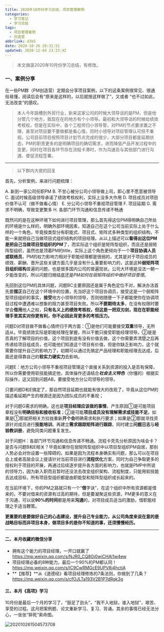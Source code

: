 ```yaml
---
title: 2020年10月份学习总结，项目管理案例
categories:
  - 学习笔记
  - 学习总结
tags:
  - 项目管理案例
  - 创造营
abbrlink: d3b5
date: 2020-10-26 20:31:51
updated: 2020-12-04 23:23:42
---
```


> 本文摘录2020年10月份学习总结，有修改。

### 一、案例分享

在一些PM群（PM创造营）定期会分享项目案例，以下的这条案例很常见、很通俗易懂，阅读后会有“原来是这样的，以后就按这样做了”，又或者 “也不过如此，无法改变”的感叹。

> 本人今年跳槽到外贸行业，新来这家公司的时候大领导谈的是PM，但是他分管几个地方，我现在在的地方有个小领导。最初和大领导谈的时候给绩效考核权，但是在实际中，各个工程师归小领导管，对PM的节点要求置之不理，甚至对项目要不要做都是看心情，同时小领导对项目管理认可但不重视。公司目前项目按照项目计划节点完成的很少，大部分项目都是延期状态，PM的职责更多的是明确项目的确切需求，进而降低产品开发过程中的变更，同时在项目各环节存在流程卡滞时，作为沟通员与其他部门进行沟通、督促流程签署。

---

> 以下群内大佬的回复

首先，分析案例，来进行问题梳理：

A. 新到一家公司任职PM
B. 不甘心被分公司小领导做上司，即心里不愿意被领导
C. 面试时候高级领导承诺了绩效考核权利，实际上没多大作用
D. 项目成员对项目价值不认可（做不做看心情）
E. 分公司小领导不重视项目管理
F. 项目延期
G. 需求不明确，导致变更繁多
H. 各部门环节沟通和信息传递不畅通

既然问的是在这种环境下如何进行项目管理，那么首先得这位PM得明确自己所处的环境是什么样的，明确外部环境因素，知道自己在这个公司当前实际上处于什么样的一个角色，毕竟按类型分有职能式、项目式、矩阵式多种类型的组织结构，不能一来就把自己当做项目式组织结构的项目经理。从以上描述可以**看得出这位PM是把自己当做项目型组织的PM**了，而实际这个组织是矩阵型组织，而且还是弱矩阵型组织，虽然也是顶着PM的title，实际上这个角色更倾向于一个**项目协调人员或联络员**，PM的权力影响力相对于职能经理都是很弱的，尤其是对于项目成员的绩效、薪酬、晋升这些关键方面几乎是没有什么重要影响力的，这是这种**弱矩阵项目组织结构**普遍的问题，也是很多国内公司的普遍现状。公司大环境是没法一朝一夕能改变的，所以问题归根结底还是*PM如何在弱矩阵组织中做好项目管理*。

先回到这位PM的具体问题，问题BC主要原因还是属于角色定位不对，解决办法首先要**摆正**自己在这个环境中的位置，先当好这个项目协调员，接受这是一个弱矩阵型项目组织的事实，**接受**地方小领导的领导，否则他随便一下子都能使你在协调项目过程中遭遇难以想象的阻力甚至项目失败。所以**不要期待太多**，在没有权限时要学会**借用**他人之权，**只有名义上的绩效考核权，但这是一把双刃剑，现在在职能经理手里其实对你更有利，你不必因此背更多的考核压力。**

问题D对项目做不做看心情终归于两方面：①是他们可能要接受**双重**领导，无所适从，毕竟绩效实际是职能经理在掌握，所以干脆只接受职能经理领导。②是是否真的了解项目的价值，这个项目到底有没有价值去做，这个你需要弄清楚之后再传递给项目组成员，也可能他们知道这个项目有价值，但是你缺乏影响力，这个就需要你提升自己的影响力了，初期可以通过先搞定产品经理和职能经理去达成，后面还是得靠自己的**软实力硬实力**去影响。

问题E：地方公司小领导不重视项目管理这个直接关系到资源的投入是否有保障，所以你需要使用软技能搞定他，具体操作还请结合***社会主义特色***（你懂的）根据实际操作，这又回到问题AB，要接受地方分公司领导的领导。

只要问题D和E搞定了，那自然项目延期也就能有很大的改观了，毕竟从这位PM的描述看延期产生的根源还是因为团队成员的不重视；

对于问题G需求的明确，这也是**项目经理应该做的事情**，产生原因①是可能项目章程没有**明确目标和接收标准**；②是可能**项目成员没有理解需求或技能不足**。如果是①那就把相关方拉拢重新**开个会**明确需求和执行要求；如果是②那就寻找资源针对成员进行**技能培训**。再建立**需求跟踪矩阵进行跟踪**，同时建立**问题日志**与**经验教训册**，避免同类问题重复发生。

对于问题H：各部门环节沟通和信息传递不畅通。流程卡壳先分析原因为啥会卡？是否与问题B和E相关？毕竟如果你在弱矩阵型组织中以项目型组织PM自居，那别人势必会对你设置一些障碍的。如果是因为流程本身确实有问题，那么可以在项目会上或者高层会议上提请针对当前项目进行**流程优化**方案，同时为自己争取更多的授权利于项目的开展，再通过后续逐步提升各方面的影响力，也就是PMP中所说的领导力，因为新入职而且暂时还没法去改变组织架构、流程制度，只能用软技能去达成目标，所有项目型组织都是由职能型和矩阵型组织成长起来的。

在当前环境下，你的PM之路就只有一个“**借**字诀”，在这个组织中所有资源都是借来的，不要对借来的资源有过高的期待，但是要凝聚这些资源，PM更多的意义在于沟通，可以说**90%的时间**都是用来**沟通**的，对项目成员适当的激励，借职能经理之手适当鞭策。

**更重要的是要做好自己的心态建设，提升自己专业能力，从公司角度来说在意的是战略目标而非项目本身，做项目多的是你不知道的事，还须慢慢经历。**

---

#### 二、本月收藏的微信分享

- 拥有这个能力的项目经理，一开口就赢了 <https://mp.weixin.qq.com/s/NJR0_CQ8Gj0wjCHAl1w4ew>
- 项目经理必备的8种能力，最后一个90%的PM都认同！ <https://mp.weixin.qq.com/s/lC9CwRMGcE9UPV8j4hctiA>
- **【推荐】**从《道德经》看项目经理修炼的7条法则，你做到了几条？<https://mp.weixin.qq.com/s/cfOJLTa193V2B1P7dRgk3g>

#### 三、本月《高项》学习

10月份是最后一个月的学习了，“鼓足了劲头”，“我不入地狱，谁入地狱”，艰苦、享受的过程。这月把案例题、论文重新学习、复习、背诵。其余的事情已经无法分心，一张张“猝死”索命图。

![202010261504573708](https://cdn.zenwu.site/upload/pic/compowereasynet/202010261504573708.png)

